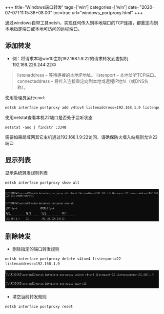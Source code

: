 +++
title='Windows端口转发'
tags=['win']
categories=['win']
date="2020-07-07T11:15:36+08:00"
toc=true
url="windows_portproxy.html"
+++

通过windows自带工具netsh，实现任何传入到本地端口的TCP连接，都重定向到本地指定端口或本地可访问的远程端口。
<!--more-->

## 添加转发

* 例：将请求本地win10主机192.168.1.9:22的请求转发到虚拟机192.168.226.244:22中
> listenaddress – 等待连接的本地IP地址。
  listenport – 本地侦听TCP端口。
  connectaddress – 将传入连接重定向到本地或远程IP地址（或DNS名称）。

使用管理员运行cmd:
```bash
netsh interface portproxy add v4tov4 listenaddress=192.168.1.9 listenport=22 connectaddress=192.168.226.244 connectport=22
```

使用netstat查看本机22端口是否处于监听状态
```
netstat -ano | findstr :3340
 ```

 需要如果局域网其它主机通过192.168.1.9:22访问，请确保防火墙入站规则允许22端口

## 显示列表

显示系统转发规则列表
```
netsh interface portproxy show all
```
![显示截图](/images/2020/07/20200707113108showall.png)

## 删除转发
* 删除指定的端口转发规则
```
netsh interface portproxy delete v4tov4 listenport=22 listenaddress=192.168.1.9
```
![删除指定截图](/images/2020/07/20200707113108_del_one.png)
* 清空当前转发规则
```
netsh interface portproxy reset
```